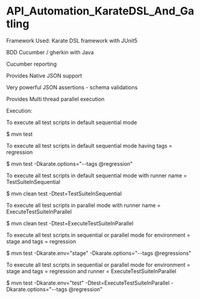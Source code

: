 # API_Automation_KarateDSL_And_Gatling

Framework Used: Karate DSL framework with JUnit5

  BDD Cucumber / gherkin with Java

  Cucumber reporting
    
  Provides Native JSON support     
    
  Very powerful JSON assertions - schema validations
    
  Provides Multi thread parallel execution


Execution:

  To execute all test scripts in default sequential mode
    
  $ mvn test
    
  To execute all test scripts in default sequential mode having tags = regression
    
  $ mvn test -Dkarate.options="--tags @regression"
    
  To execute all test scripts in default sequential mode with runner name = TestSuiteInSequential
    
  $ mvn clean test -Dtest=TestSuiteInSequential
    
  To execute all test scripts in parallel mode with runner name = ExecuteTestSuiteInParallel
    
  $ mvn clean test -Dtest=ExecuteTestSuiteInParallel
    
  To execute all test scripts in sequential or parallel mode for environment = stage and tags = regression
    
  $ mvn test -Dkarate.env="stage" -Dkarate.options="--tags @regressions"
    
  To execute all test scripts in sequential or parallel mode for environment = stage and tags = regression and runner = ExecuteTestSuiteInParallel
    
  $ mvn test -Dkarate.env="test" -Dtest=ExecuteTestSuiteInParallel -Dkarate.options="--tags @regression"
